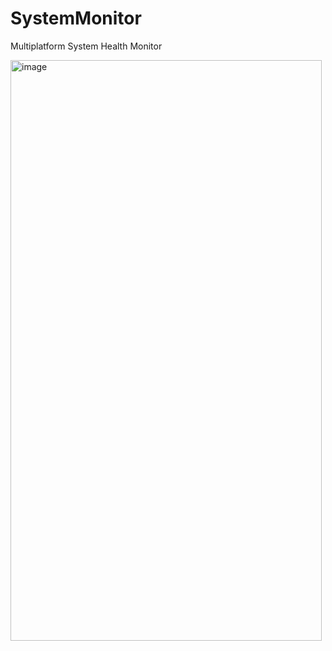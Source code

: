# SystemMonitor
Multiplatform System Health Monitor

<img width="498" height="929" alt="image" src="https://github.com/user-attachments/assets/dd4a03ff-c188-4ba6-8035-a8a3b0a3e26e" />
